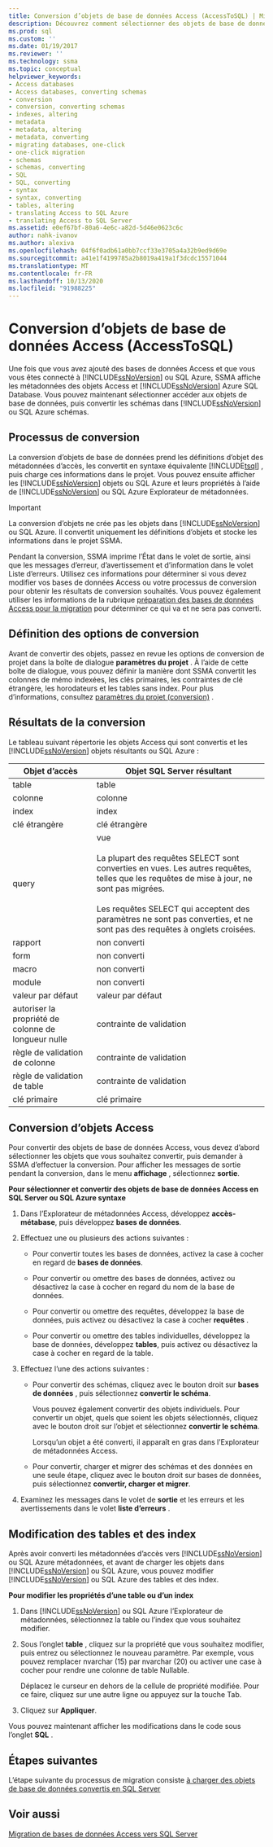 ```yaml
---
title: Conversion d’objets de base de données Access (AccessToSQL) | Microsoft Docs
description: Découvrez comment sélectionner des objets de base de données Access après vous être connecté à SQL Server/Azure SQL Database, puis convertir les schémas en schémas SQL Server/SQL Database.
ms.prod: sql
ms.custom: ''
ms.date: 01/19/2017
ms.reviewer: ''
ms.technology: ssma
ms.topic: conceptual
helpviewer_keywords:
- Access databases
- Access databases, converting schemas
- conversion
- conversion, converting schemas
- indexes, altering
- metadata
- metadata, altering
- metadata, converting
- migrating databases, one-click
- one-click migration
- schemas
- schemas, converting
- SQL
- SQL, converting
- syntax
- syntax, converting
- tables, altering
- translating Access to SQL Azure
- translating Access to SQL Server
ms.assetid: e0ef67bf-80a6-4e6c-a82d-5d46e0623c6c
author: nahk-ivanov
ms.author: alexiva
ms.openlocfilehash: 04f6f0adb61a0bb7ccf33e3705a4a32b9ed9d69e
ms.sourcegitcommit: a41e1f4199785a2b8019a419a1f3dcdc15571044
ms.translationtype: MT
ms.contentlocale: fr-FR
ms.lasthandoff: 10/13/2020
ms.locfileid: "91988225"
---
```

# <a name="converting-access-database-objects-accesstosql"></a>Conversion d’objets de base de données Access (AccessToSQL)
Une fois que vous avez ajouté des bases de données Access et que vous vous êtes connecté à [!INCLUDE[ssNoVersion](../../includes/ssnoversion-md.md)] ou SQL Azure, SSMA affiche les métadonnées des objets Access et [!INCLUDE[ssNoVersion](../../includes/ssnoversion-md.md)] Azure SQL Database. Vous pouvez maintenant sélectionner accéder aux objets de base de données, puis convertir les schémas dans [!INCLUDE[ssNoVersion](../../includes/ssnoversion-md.md)] ou SQL Azure schémas.  
  
## <a name="the-conversion-process"></a>Processus de conversion  
La conversion d’objets de base de données prend les définitions d’objet des métadonnées d’accès, les convertit en syntaxe équivalente [!INCLUDE[tsql](../../includes/tsql-md.md)] , puis charge ces informations dans le projet. Vous pouvez ensuite afficher les [!INCLUDE[ssNoVersion](../../includes/ssnoversion-md.md)] objets ou SQL Azure et leurs propriétés à l’aide de [!INCLUDE[ssNoVersion](../../includes/ssnoversion-md.md)] ou SQL Azure Explorateur de métadonnées.  
  
> [!IMPORTANT]  
> La conversion d’objets ne crée pas les objets dans [!INCLUDE[ssNoVersion](../../includes/ssnoversion-md.md)] ou SQL Azure. Il convertit uniquement les définitions d’objets et stocke les informations dans le projet SSMA.  
  
Pendant la conversion, SSMA imprime l’État dans le volet de sortie, ainsi que les messages d’erreur, d’avertissement et d’information dans le volet Liste d’erreurs. Utilisez ces informations pour déterminer si vous devez modifier vos bases de données Access ou votre processus de conversion pour obtenir les résultats de conversion souhaités. Vous pouvez également utiliser les informations de la rubrique [préparation des bases de données Access pour la migration](preparing-access-databases-for-migration-accesstosql.md) pour déterminer ce qui va et ne sera pas converti.  
  
## <a name="setting-conversion-options"></a>Définition des options de conversion  
Avant de convertir des objets, passez en revue les options de conversion de projet dans la boîte de dialogue **paramètres du projet** . À l’aide de cette boîte de dialogue, vous pouvez définir la manière dont SSMA convertit les colonnes de mémo indexées, les clés primaires, les contraintes de clé étrangère, les horodateurs et les tables sans index. Pour plus d’informations, consultez [paramètres du projet (conversion)](./project-settings-conversion-accesstosql.md) .  
  
## <a name="conversion-results"></a>Résultats de la conversion  
Le tableau suivant répertorie les objets Access qui sont convertis et les [!INCLUDE[ssNoVersion](../../includes/ssnoversion-md.md)] objets résultants ou SQL Azure :  
  
|Objet d’accès|Objet SQL Server résultant|  
|-----------------|-------------------------------|  
|table|table|  
|colonne|colonne|  
|index|index|  
|clé étrangère|clé étrangère|  
|query|vue<br /><br />La plupart des requêtes SELECT sont converties en vues. Les autres requêtes, telles que les requêtes de mise à jour, ne sont pas migrées.<br /><br />Les requêtes SELECT qui acceptent des paramètres ne sont pas converties, et ne sont pas des requêtes à onglets croisées.|  
|rapport|non converti|  
|form|non converti|  
|macro|non converti|  
|module|non converti|  
|valeur par défaut|valeur par défaut|  
|autoriser la propriété de colonne de longueur nulle|contrainte de validation|  
|règle de validation de colonne|contrainte de validation|  
|règle de validation de table|contrainte de validation|  
|clé primaire|clé primaire|  
  
## <a name="converting-access-objects"></a>Conversion d’objets Access  
Pour convertir des objets de base de données Access, vous devez d’abord sélectionner les objets que vous souhaitez convertir, puis demander à SSMA d’effectuer la conversion. Pour afficher les messages de sortie pendant la conversion, dans le menu **affichage** , sélectionnez **sortie**.  
  
**Pour sélectionner et convertir des objets de base de données Access en SQL Server ou SQL Azure syntaxe**  
  
1.  Dans l’Explorateur de métadonnées Access, développez **accès-métabase**, puis développez **bases de données**.  
  
2.  Effectuez une ou plusieurs des actions suivantes :  
  
    -   Pour convertir toutes les bases de données, activez la case à cocher en regard de **bases de données**.  
  
    -   Pour convertir ou omettre des bases de données, activez ou désactivez la case à cocher en regard du nom de la base de données.  
  
    -   Pour convertir ou omettre des requêtes, développez la base de données, puis activez ou désactivez la case à cocher **requêtes** .  
  
    -   Pour convertir ou omettre des tables individuelles, développez la base de données, développez **tables**, puis activez ou désactivez la case à cocher en regard de la table.  
  
3.  Effectuez l’une des actions suivantes :  
  
    -   Pour convertir des schémas, cliquez avec le bouton droit sur **bases de données** , puis sélectionnez **convertir le schéma**.  
  
        Vous pouvez également convertir des objets individuels. Pour convertir un objet, quels que soient les objets sélectionnés, cliquez avec le bouton droit sur l’objet et sélectionnez **convertir le schéma**.  
  
        Lorsqu’un objet a été converti, il apparaît en gras dans l’Explorateur de métadonnées Access.  
  
    -   Pour convertir, charger et migrer des schémas et des données en une seule étape, cliquez avec le bouton droit sur bases de données, puis sélectionnez **convertir, charger et migrer**.  
  
4.  Examinez les messages dans le volet de **sortie** et les erreurs et les avertissements dans le volet **liste d’erreurs** .  
  
## <a name="altering-tables-and-indexes"></a>Modification des tables et des index  
Après avoir converti les métadonnées d’accès vers [!INCLUDE[ssNoVersion](../../includes/ssnoversion-md.md)] ou SQL Azure métadonnées, et avant de charger les objets dans [!INCLUDE[ssNoVersion](../../includes/ssnoversion-md.md)] ou SQL Azure, vous pouvez modifier [!INCLUDE[ssNoVersion](../../includes/ssnoversion-md.md)] ou SQL Azure des tables et des index.  
  
**Pour modifier les propriétés d’une table ou d’un index**  
  
1.  Dans [!INCLUDE[ssNoVersion](../../includes/ssnoversion-md.md)] ou SQL Azure l’Explorateur de métadonnées, sélectionnez la table ou l’index que vous souhaitez modifier.  
  
2.  Sous l’onglet **table** , cliquez sur la propriété que vous souhaitez modifier, puis entrez ou sélectionnez le nouveau paramètre. Par exemple, vous pouvez remplacer nvarchar (15) par nvarchar (20) ou activer une case à cocher pour rendre une colonne de table Nullable.  
  
    Déplacez le curseur en dehors de la cellule de propriété modifiée. Pour ce faire, cliquez sur une autre ligne ou appuyez sur la touche Tab.  
  
3.  Cliquez sur **Appliquer**.  
  
Vous pouvez maintenant afficher les modifications dans le code sous l’onglet **SQL** .  
  
## <a name="next-steps"></a>Étapes suivantes  
L’étape suivante du processus de migration consiste [à charger des objets de base de données convertis en SQL Server](loading-converted-database-objects-into-sql-server-accesstosql.md)  
  
## <a name="see-also"></a>Voir aussi  
[Migration de bases de données Access vers SQL Server](migrating-access-databases-to-sql-server-azure-sql-db-accesstosql.md)  
